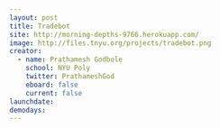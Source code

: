 ```yaml
---
layout: post
title: Tradebot
site: http://morning-depths-9766.herokuapp.com/
image: http://files.tnyu.org/projects/tradebot.png
creator:
  - name: Prathamesh Godbole
    school: NYU Poly
    twitter: PrathameshGod
    eboard: false
    current: false
launchdate:
demodays:
---
```

